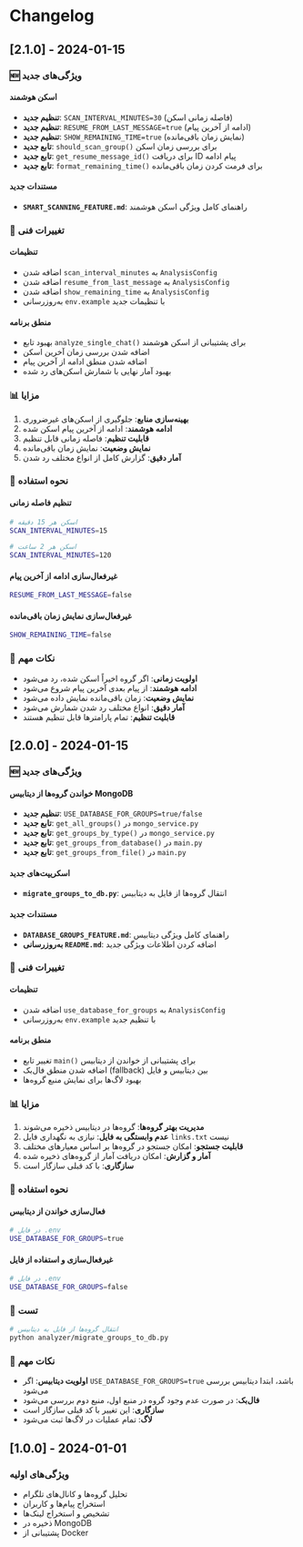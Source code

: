 # Changelog

## [2.1.0] - 2024-01-15

### 🆕 ویژگی‌های جدید

#### اسکن هوشمند
- **تنظیم جدید**: `SCAN_INTERVAL_MINUTES=30` (فاصله زمانی اسکن)
- **تنظیم جدید**: `RESUME_FROM_LAST_MESSAGE=true` (ادامه از آخرین پیام)
- **تنظیم جدید**: `SHOW_REMAINING_TIME=true` (نمایش زمان باقی‌مانده)
- **تابع جدید**: `should_scan_group()` برای بررسی زمان اسکن
- **تابع جدید**: `get_resume_message_id()` برای دریافت ID پیام ادامه
- **تابع جدید**: `format_remaining_time()` برای فرمت کردن زمان باقی‌مانده

#### مستندات جدید
- **`SMART_SCANNING_FEATURE.md`**: راهنمای کامل ویژگی اسکن هوشمند

### 🔧 تغییرات فنی

#### تنظیمات
- اضافه شدن `scan_interval_minutes` به `AnalysisConfig`
- اضافه شدن `resume_from_last_message` به `AnalysisConfig`
- اضافه شدن `show_remaining_time` به `AnalysisConfig`
- به‌روزرسانی `env.example` با تنظیمات جدید

#### منطق برنامه
- بهبود تابع `analyze_single_chat()` برای پشتیبانی از اسکن هوشمند
- اضافه شدن بررسی زمان آخرین اسکن
- اضافه شدن منطق ادامه از آخرین پیام
- بهبود آمار نهایی با شمارش اسکن‌های رد شده

### 📊 مزایا

1. **بهینه‌سازی منابع**: جلوگیری از اسکن‌های غیرضروری
2. **ادامه هوشمند**: ادامه از آخرین پیام اسکن شده
3. **قابلیت تنظیم**: فاصله زمانی قابل تنظیم
4. **نمایش وضعیت**: نمایش زمان باقی‌مانده
5. **آمار دقیق**: گزارش کامل از انواع مختلف رد شدن

### 🔄 نحوه استفاده

#### تنظیم فاصله زمانی
```bash
# اسکن هر 15 دقیقه
SCAN_INTERVAL_MINUTES=15

# اسکن هر 2 ساعت
SCAN_INTERVAL_MINUTES=120
```

#### غیرفعال‌سازی ادامه از آخرین پیام
```bash
RESUME_FROM_LAST_MESSAGE=false
```

#### غیرفعال‌سازی نمایش زمان باقی‌مانده
```bash
SHOW_REMAINING_TIME=false
```

### 📝 نکات مهم

- **اولویت زمانی**: اگر گروه اخیراً اسکن شده، رد می‌شود
- **ادامه هوشمند**: از پیام بعدی آخرین پیام شروع می‌شود
- **نمایش وضعیت**: زمان باقی‌مانده نمایش داده می‌شود
- **آمار دقیق**: انواع مختلف رد شدن شمارش می‌شود
- **قابلیت تنظیم**: تمام پارامترها قابل تنظیم هستند

## [2.0.0] - 2024-01-15

### 🆕 ویژگی‌های جدید

#### خواندن گروه‌ها از دیتابیس MongoDB
- **تنظیم جدید**: `USE_DATABASE_FOR_GROUPS=true/false`
- **تابع جدید**: `get_all_groups()` در `mongo_service.py`
- **تابع جدید**: `get_groups_by_type()` در `mongo_service.py`
- **تابع جدید**: `get_groups_from_database()` در `main.py`
- **تابع جدید**: `get_groups_from_file()` در `main.py`

#### اسکریپت‌های جدید
- **`migrate_groups_to_db.py`**: انتقال گروه‌ها از فایل به دیتابیس

#### مستندات جدید
- **`DATABASE_GROUPS_FEATURE.md`**: راهنمای کامل ویژگی دیتابیس
- **به‌روزرسانی `README.md`**: اضافه کردن اطلاعات ویژگی جدید

### 🔧 تغییرات فنی

#### تنظیمات
- اضافه شدن `use_database_for_groups` به `AnalysisConfig`
- به‌روزرسانی `env.example` با تنظیم جدید

#### منطق برنامه
- تغییر تابع `main()` برای پشتیبانی از خواندن از دیتابیس
- اضافه شدن منطق فال‌بک (fallback) بین دیتابیس و فایل
- بهبود لاگ‌ها برای نمایش منبع گروه‌ها

### 📊 مزایا

1. **مدیریت بهتر گروه‌ها**: گروه‌ها در دیتابیس ذخیره می‌شوند
2. **عدم وابستگی به فایل**: نیازی به نگهداری فایل `links.txt` نیست
3. **قابلیت جستجو**: امکان جستجو در گروه‌ها بر اساس معیارهای مختلف
4. **آمار و گزارش**: امکان دریافت آمار از گروه‌های ذخیره شده
5. **سازگاری**: با کد قبلی سازگار است

### 🔄 نحوه استفاده

#### فعال‌سازی خواندن از دیتابیس
```bash
# در فایل .env
USE_DATABASE_FOR_GROUPS=true
```

#### غیرفعال‌سازی و استفاده از فایل
```bash
# در فایل .env
USE_DATABASE_FOR_GROUPS=false
```

### 🧪 تست

```bash
# انتقال گروه‌ها از فایل به دیتابیس
python analyzer/migrate_groups_to_db.py
```

### 📝 نکات مهم

- **اولویت دیتابیس**: اگر `USE_DATABASE_FOR_GROUPS=true` باشد، ابتدا دیتابیس بررسی می‌شود
- **فال‌بک**: در صورت عدم وجود گروه در منبع اول، منبع دوم بررسی می‌شود
- **سازگاری**: این تغییر با کد قبلی سازگار است
- **لاگ**: تمام عملیات در لاگ‌ها ثبت می‌شود

## [1.0.0] - 2024-01-01

### ویژگی‌های اولیه
- تحلیل گروه‌ها و کانال‌های تلگرام
- استخراج پیام‌ها و کاربران
- تشخیص و استخراج لینک‌ها
- ذخیره در MongoDB
- پشتیبانی از Docker 